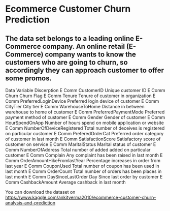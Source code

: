 # Ecommerce Customer Churn Prediction

## The data set belongs to a leading online E-Commerce company. An online retail (E-Commerce) company wants to know the customers who are going to churn, so accordingly they can approach customer to offer some promos.

Data Variable Discerption
E Comm CustomerID Unique customer ID
E Comm Churn Churn Flag
E Comm Tenure Tenure of customer in organization
E Comm PreferredLoginDevice Preferred login device of customer
E Comm CityTier City tier
E Comm WarehouseToHome Distance in between warehouse to home of customer
E Comm PreferredPaymentMode Preferred payment method of customer
E Comm Gender Gender of customer
E Comm HourSpendOnApp Number of hours spend on mobile application or website
E Comm NumberOfDeviceRegistered Total number of deceives is registered on particular customer
E Comm PreferedOrderCat Preferred order category of customer in last month
E Comm SatisfactionScore Satisfactory score of customer on service
E Comm MaritalStatus Marital status of customer
E Comm NumberOfAddress Total number of added added on particular customer
E Comm Complain Any complaint has been raised in last month
E Comm OrderAmountHikeFromlastYear Percentage increases in order from last year
E Comm CouponUsed Total number of coupon has been used in last month
E Comm OrderCount Total number of orders has been places in last month
E Comm DaySinceLastOrder Day Since last order by customer
E Comm CashbackAmount Average cashback in last month


You can download the dataset on https://www.kaggle.com/ankitverma2010/ecommerce-customer-churn-analysis-and-prediction
